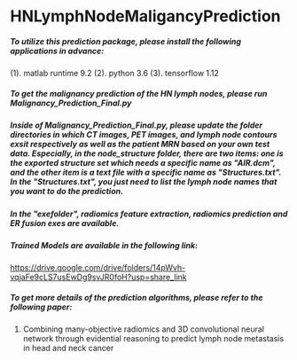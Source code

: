# HNLymphNodeMaligancyPrediction

##### To utilize this prediction package, please install the following applications in advance:

(1). matlab runtime 9.2
(2). python 3.6
(3). tensorflow 1.12

##### To get the malignancy prediction of the HN lymph nodes, please run Malignancy_Prediction_Final.py

##### Inside of Malignancy_Prediction_Final.py, please update the folder directories in which CT images, PET images, and lymph node contours exsit respectively as well as the patient MRN based on your own test data. Especially, in the node_structure folder, there are two items: one is the exported structure set which needs a specific name as "AIR.dcm", and the other item is a text file with a specific name as "Structures.txt". In the "Structures.txt", you just need to list the lymph node names that you want to do the prediction.

##### In the "exefolder", radiomics feature extraction, radiomics prediction and ER fusion exes are available.

##### Trained Models are available in the following link:
https://drive.google.com/drive/folders/14pWvh-vqjaFe9cLS7usEwDg9svJR0foH?usp=share_link

##### To get more details of the prediction algorithms, please refer to the following paper:

1. Combining many-objective radiomics and 3D convolutional neural network through evidential reasoning to predict lymph node metastasis in head and neck cancer
